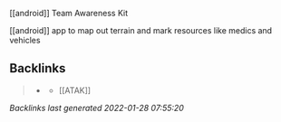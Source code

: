 [[android]] Team Awareness Kit

[[android]] app to map out terrain and mark resources like medics and vehicles



## Backlinks

> - [](2021-01-16.md)
>   - [[ATAK]]

_Backlinks last generated 2022-01-28 07:55:20_
